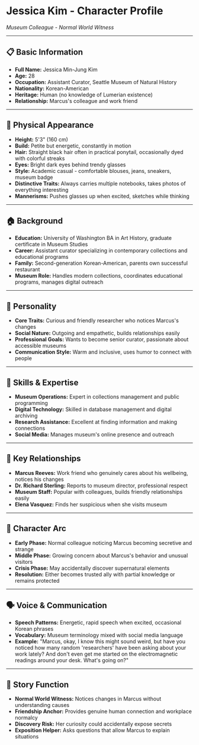 # Jessica Kim - Character Profile
*Museum Colleague - Normal World Witness*

---

## 📋 **Basic Information**
- **Full Name:** Jessica Min-Jung Kim
- **Age:** 28
- **Occupation:** Assistant Curator, Seattle Museum of Natural History
- **Nationality:** Korean-American
- **Heritage:** Human (no knowledge of Lumerian existence)
- **Relationship:** Marcus's colleague and work friend

---

## 👤 **Physical Appearance**
- **Height:** 5'3" (160 cm)
- **Build:** Petite but energetic, constantly in motion
- **Hair:** Straight black hair often in practical ponytail, occasionally dyed with colorful streaks
- **Eyes:** Bright dark eyes behind trendy glasses
- **Style:** Academic casual - comfortable blouses, jeans, sneakers, museum badge
- **Distinctive Traits:** Always carries multiple notebooks, takes photos of everything interesting
- **Mannerisms:** Pushes glasses up when excited, sketches while thinking

---

## 🏠 **Background**
- **Education:** University of Washington BA in Art History, graduate certificate in Museum Studies
- **Career:** Assistant curator specializing in contemporary collections and educational programs
- **Family:** Second-generation Korean-American, parents own successful restaurant
- **Museum Role:** Handles modern collections, coordinates educational programs, manages digital outreach

---

## 🧠 **Personality**
- **Core Traits:** Curious and friendly researcher who notices Marcus's changes
- **Social Nature:** Outgoing and empathetic, builds relationships easily
- **Professional Goals:** Wants to become senior curator, passionate about accessible museums
- **Communication Style:** Warm and inclusive, uses humor to connect with people

---

## 💪 **Skills & Expertise**
- **Museum Operations:** Expert in collections management and public programming
- **Digital Technology:** Skilled in database management and digital archiving
- **Research Assistance:** Excellent at finding information and making connections
- **Social Media:** Manages museum's online presence and outreach

---

## 💞 **Key Relationships**
- **Marcus Reeves:** Work friend who genuinely cares about his wellbeing, notices his changes
- **Dr. Richard Sterling:** Reports to museum director, professional respect
- **Museum Staff:** Popular with colleagues, builds friendly relationships easily
- **Elena Vasquez:** Finds her suspicious when she visits museum

---

## 🔄 **Character Arc**
- **Early Phase:** Normal colleague noticing Marcus becoming secretive and strange
- **Middle Phase:** Growing concern about Marcus's behavior and unusual visitors
- **Crisis Phase:** May accidentally discover supernatural elements
- **Resolution:** Either becomes trusted ally with partial knowledge or remains protected

---

## 🗣️ **Voice & Communication**
- **Speech Patterns:** Energetic, rapid speech when excited, occasional Korean phrases
- **Vocabulary:** Museum terminology mixed with social media language
- **Example:** "Marcus, okay, I know this might sound weird, but have you noticed how many random 'researchers' have been asking about your work lately? And don't even get me started on the electromagnetic readings around your desk. What's going on?"

---

## 🎯 **Story Function**
- **Normal World Witness:** Notices changes in Marcus without understanding causes
- **Friendship Anchor:** Provides genuine human connection and workplace normalcy
- **Discovery Risk:** Her curiosity could accidentally expose secrets
- **Exposition Helper:** Asks questions that allow Marcus to explain situations